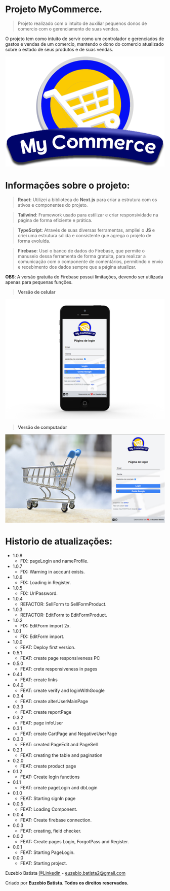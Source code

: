 # Projeto MyCommerce.

> Projeto realizado com o intuito de auxiliar pequenos donos de comercio com o gerenciamento de suas vendas.

O projeto tem como intuito de servir como um controlador e gerenciados de gastos e vendas de um comercio, mantendo o dono do comercio atualizado sobre o estado de seus produtos e de suas vendas.

![](./public/ProjectPhotoLogo.png)

# Informações sobre o projeto:

> **React**: Utilizei a biblioteca do **Next.js** para criar a estrutura com os ativos e componentes do projeto.

> **Tailwind**: Framework usado para estilizar e criar responsividade na página de forma eficiente e prática.

> **TypeScript**: Através de suas diversas ferramentas, ampliei o **JS** e criei uma estrutura sólida e consistente que agrega o projeto de forma evoluída.

> **Firebase**: Usei o banco de dados do Firebase, que permite o manuseio dessa ferramenta de forma gratuita, para realizar a comunicação com o componente de comentários, permitindo o envio e recebimento dos dados sempre que a página atualizar.

**OBS**: A versão gratuita do Firebase possui limitações, devendo ser utilizada apenas para pequenas funções.

> **Versão de celular**

![](./public/versionPhone.png)

> **Versão de computador**

![](./public/versionPC.png)

# Historio de atualizações:

* 1.0.8
    * FIX: pageLogin and nameProfile.
* 1.0.7
    * FIX: Warning in account exists.
* 1.0.6
    * FIX: Loading in Register.
* 1.0.5
    * FIX: UrlPassword.
* 1.0.4
    * REFACTOR: SellForm to SellFormProduct.
* 1.0.3
    * REFACTOR: EditForm to EditFormProduct.
* 1.0.2
    * FIX: EditForm import 2x.
* 1.0.1
    * FIX: EditForm import.
* 1.0.0
    * FEAT: Deploy first version.
* 0.5.1
    * FEAT: create page responsiveness PC
* 0.5.0
    * FEAT: crete responsiveness in pages
* 0.4.1
    * FEAT: create links
* 0.4.0
    * FEAT: create verify and loginWithGoogle
* 0.3.4
    * FEAT: create alterUserMainPage
* 0.3.3
    * FEAT: create reportPage
* 0.3.2
    * FEAT: page infoUser
* 0.3.1
    * FEAT: create CartPage and NegativeUserPage
* 0.3.0
    * FEAT: created PageEdit and PageSell
* 0.2.1
    * FEAT: creating the table and pagination
* 0.2.0
    * FEAT: create product page
* 0.1.2
    * FEAT: Create login functions
* 0.1.1
    * FEAT: create pageLogin and dbLogin
* 0.1.0
    * FEAT: Starting signIn page
* 0.0.5
    * FEAT: Loading Component.
* 0.0.4
    * FEAT: Create firebase connection.
* 0.0.3
    * FEAT: creating, field checker.
* 0.0.2
    * FEAT: Create pages Login, ForgotPass and Register.
* 0.0.1
    * FEAT: Starting PageLogin.
* 0.0.0
    * FEAT: Starting project.

Euzebio Batista [@Linkedin](https://www.linkedin.com/in/euzebio-batista) - euzebio.batista2@gmail.com

Criado por **Euzebio Batista**.
**Todos os direitos reservados.**